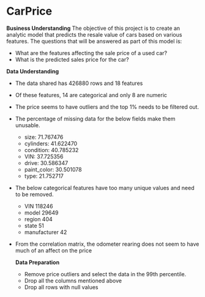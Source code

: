 # CarPrice

**Business Understanding**
The objective of this project is to create an analytic model that predicts the resale value of cars based on various features. 
The questions that will be answered as part of this model is:
  * What are the features affecting the sale price of a used car?
  * What is the predicted sales price for the car?

**Data Understanding**

* The data shared has 426880 rows and 18 features
* Of these features, 14 are categorical and only 8 are numeric 
* The price seems to have outliers and the top 1% needs to be filtered out.
* The percentage of missing data for the below fields make them unusable.
  * size:	71.767476
  * cylinders:	41.622470
  * condition:	40.785232
  * VIN:	37.725356
  * drive:	30.586347
  * paint_color:	30.501078
  * type:	21.752717
* The below categorical features have too many unique values and need to be removed.
  * VIN	118246
  * model	29649
  * region	404
  * state	51
  * manufacturer	42
* From the correlation matrix, the odometer rearing does not seem to have much of an affect on the price

  **Data Preparation**
  * Remove price outliers and select the data in the 99th percentile.
  * Drop all the columns mentioned above
  * Drop all rows with null values
  
  


